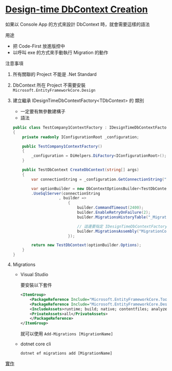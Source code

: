 # [Design-time DbContext Creation](https://docs.microsoft.com/zh-tw/ef/core/miscellaneous/cli/dbcontext-creation)

如果以 Console App 的方式來設計 DbContext 時，就會需要這樣的語法

用途

- 把 Code-First 放進版控中
- 以呼叫 exe 的方式來手動執行 Migration 的動作

注意事項

1. 所有關聯的 Project 不能是 .Net Standard
1. DbContext 所在 Project 不需要安裝 `Microsoft.EntityFrameworkCore.Design`
1. 建立繼承 IDesignTimeDbContextFactory\<TDbContext> 的 類別

   - 一定要有無參數建構子
   - 語法

   ```csharp
   public class TestCompany1ContextFactory : IDesignTimeDbContextFactory<TestDbContext>
   {
       private readonly IConfigurationRoot _configuration;

       public TestCompany1ContextFactory()
       {
           _configuration = DiHelpers.DiFactory<IConfigurationRoot>();
       }

       public TestDbContext CreateDbContext(string[] args)
       {
           var connectionString = _configuration.GetConnectionString("TestCompany1");

           var optionBuilder = new DbContextOptionsBuilder<TestDbContext>()
           .UseSqlServer(connectionString
                       , builder =>
                           {
                               builder.CommandTimeout(2400);
                               builder.EnableRetryOnFailure(2);
                               builder.MigrationsHistoryTable("_MigrationsHistory", "dbo");

                               // 這邊要指定 IDesignTimeDbContextFactory<T> 所在的 Assembly，而不是 DbContext 所在的 Assembly
                               builder.MigrationsAssembly("MigrationConsole");
                           });

           return new TestDbContext(optionBuilder.Options);
       }
   }
   ```

1. Migrations

   - Visual Studio

     要安裝以下套件

     ```xml
     <ItemGroup>
         <PackageReference Include="Microsoft.EntityFrameworkCore.Tools" Version="3.1.0" />
         <PackageReference Include="Microsoft.EntityFrameworkCore.Design" Version="3.1.0">
         <IncludeAssets>runtime; build; native; contentfiles; analyzers; buildtransitive</IncludeAssets>
         <PrivateAssets>all</PrivateAssets>
         </PackageReference>
     </ItemGroup>
     ```

     就可以使用 `Add-Migrations [MigrationName]`

   - dotnet core cli

     `dotnet ef migrations add [MigrationName]`

[實作](https://github.com/ragnakuei/DbMigrationsForEfCodeFirst)
